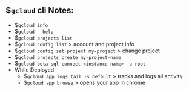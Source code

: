 ## $`gcloud` cli Notes:

- $`gcloud info`
- $`gcloud --help`
- $`gcloud projects list`
- $`gcloud config list` > account and project info
- $`gcloud config set project my-project` > change project
- $`gcloud projects create my-project-name`
- $`gcloud beta sql connect <instance-name> -u root`
- While Deployed:
  - $`gcloud app logs tail -s default` > tracks and logs all activity
  - $`gcloud app browse` > opens your app in chrome
  
